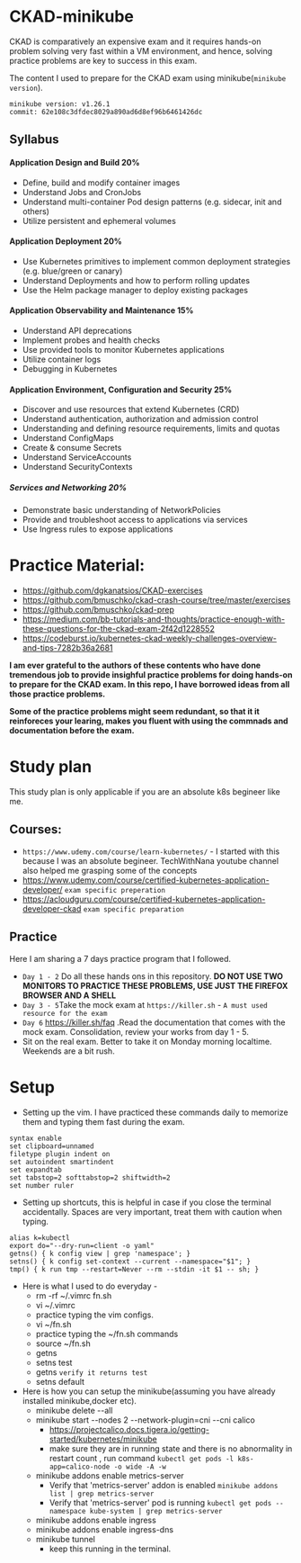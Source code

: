 # CKAD-minikube
CKAD is comparatively an expensive exam and it requires hands-on problem solving very fast within a VM environment, and hence, solving practice problems are key to success in this exam. 

The content I used to prepare for the CKAD exam using minikube(`minikube version`).
```
minikube version: v1.26.1
commit: 62e108c3dfdec8029a890ad6d8ef96b6461426dc
```

## Syllabus
#### Application Design and Build 20%

- Define, build and modify container images
- Understand Jobs and CronJobs
- Understand multi-container Pod design patterns (e.g. sidecar, init and others)
- Utilize persistent and ephemeral volumes

#### Application Deployment 20%
- Use Kubernetes primitives to implement common deployment strategies (e.g. blue/green or canary)
- Understand Deployments and how to perform rolling updates
- Use the Helm package manager to deploy existing packages 

#### Application Observability and Maintenance 15%
- Understand API deprecations
- Implement probes and health checks
- Use provided tools to monitor Kubernetes applications
- Utilize container logs
- Debugging in Kubernetes

#### Application Environment, Configuration and Security 25%
- Discover and use resources that extend Kubernetes (CRD)
- Understand authentication, authorization and admission control
- Understanding and defining resource requirements, limits and quotas
- Understand ConfigMaps
- Create & consume Secrets
- Understand ServiceAccounts
- Understand SecurityContexts

##### Services and Networking 20%
- Demonstrate basic understanding of NetworkPolicies
- Provide and troubleshoot access to applications via services
- Use Ingress rules to expose applications


# Practice Material:
- https://github.com/dgkanatsios/CKAD-exercises
- https://github.com/bmuschko/ckad-crash-course/tree/master/exercises
- https://github.com/bmuschko/ckad-prep
- https://medium.com/bb-tutorials-and-thoughts/practice-enough-with-these-questions-for-the-ckad-exam-2f42d1228552
- https://codeburst.io/kubernetes-ckad-weekly-challenges-overview-and-tips-7282b36a2681

**I am ever grateful to the authors of these contents who have done tremendous job to provide insighful practice problems for doing hands-on to prepare for the CKAD exam. In this repo, I have borrowed ideas from all those practice problems.**

**Some of the practice problems might seem redundant, so that it it reinforeces your learing, makes you fluent with using the commnads and documentation before the exam.**

# Study plan
This study plan is only applicable if you are an absolute k8s begineer like me.
## Courses:
- `https://www.udemy.com/course/learn-kubernetes/` - I started with this because I was an absolute begineer. TechWithNana youtube channel also helped me grasping some of the concepts
- https://www.udemy.com/course/certified-kubernetes-application-developer/ `exam specific preperation`
- https://acloudguru.com/course/certified-kubernetes-application-developer-ckad `exam specific preparation`

## Practice
Here I am sharing a 7 days practice program that I followed.
- `Day 1 - 2` Do all these hands ons in this repository. **DO NOT USE TWO MONITORS TO PRACTICE THESE PROBLEMS, USE JUST THE FIREFOX BROWSER AND A SHELL**
-  `Day 3 - 5`Take the mock exam at `https://killer.sh` - `A must used resource for the exam`
- `Day 6` https://killer.sh/faq .Read the documentation that comes with the mock exam. Consolidation, review your works from day 1 - 5.
- Sit on the real exam. Better to take it on Monday morning localtime. Weekends are a bit rush. 

# Setup
- Setting up the vim. I have practiced these commands daily to memorize them and typing them fast during the exam.
```
syntax enable
set clipboard=unnamed
filetype plugin indent on
set autoindent smartindent
set expandtab
set tabstop=2 softtabstop=2 shiftwidth=2
set number ruler
```
- Setting up shortcuts, this is helpful in case if you close the terminal accidentally. Spaces are very important, treat them with caution when typing.
```
alias k=kubectl
export do="--dry-run=client -o yaml"
getns() { k config view | grep 'namespace'; }
setns() { k config set-context --current --namespace="$1"; }
tmp() { k run tmp --restart=Never --rm --stdin -it $1 -- sh; }
```
- Here is what I used to do everyday -  
    - rm -rf ~/.vimrc fn.sh
    - vi ~/.vimrc
    - practice typing the vim configs.
    - vi ~/fn.sh
    - practice typing the ~/fn.sh commands
    - source ~/fn.sh
    - getns
    - setns test
    - getns `verify it returns test`
    - setns default
- Here is how you can setup the minikube(assuming you have already installed minikube,docker etc). 
    - minikube delete --all
    - minikube start --nodes 2 --network-plugin=cni --cni calico
        - https://projectcalico.docs.tigera.io/getting-started/kubernetes/minikube
        - make sure they are in running state and there is no abnormality in restart count , run command `kubectl get pods -l k8s-app=calico-node -o wide -A -w`
    - minikube addons enable metrics-server
        - Verify that 'metrics-server' addon is enabled `minikube addons list | grep metrics-server`
        -  Verify that 'metrics-server' pod is running `kubectl get pods --namespace kube-system | grep metrics-server `
    - minikube addons enable ingress
    - minikube addons enable ingress-dns
    - minikube tunnel 
        - keep this running in the terminal.
